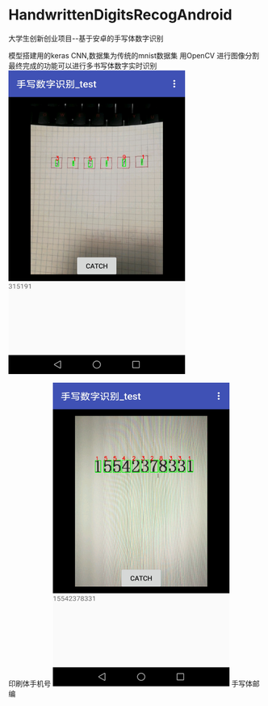 # HandwrittenDigitsRecogAndroid
大学生创新创业项目--基于安卓的手写体数字识别

模型搭建用的keras CNN,数据集为传统的mnist数据集
用OpenCV 进行图像分割
最终完成的功能可以进行多书写体数字实时识别
<img src="https://github.com/sam-rjl/HandwrittenDigitsRecogAndroid/blob/master/App_pics/Screenshot_20200418-202922.jpg" height=600 width=350 />

印刷体手机号
<img src="https://github.com/sam-rjl/HandwrittenDigitsRecogAndroid/blob/master/App_pics/Screenshot_20200418-210824.jpg" height=600
width=350/>
手写体邮编
